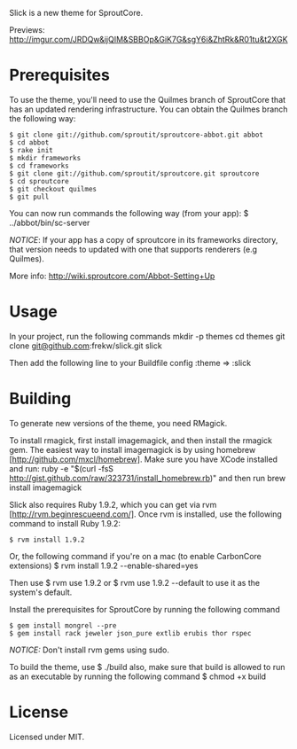 Slick is a new theme for SproutCore.

Previews: http://imgur.com/JRDQw&ijQIM&SBBOp&GiK7G&sgY6i&ZhtRk&R01tu&t2XGK

Prerequisites
=============
To use the theme, you'll need to use the Quilmes branch of SproutCore that has an updated rendering infrastructure.
You can obtain the Quilmes branch the following way:

    $ git clone git://github.com/sproutit/sproutcore-abbot.git abbot
    $ cd abbot
    $ rake init
    $ mkdir frameworks
    $ cd frameworks
    $ git clone git://github.com/sproutit/sproutcore.git sproutcore
    $ cd sproutcore
    $ git checkout quilmes
    $ git pull
    
You can now run commands the following way (from your app):
    $ ../abbot/bin/sc-server

*NOTICE*: If your app has a copy of sproutcore in its frameworks directory, that version needs to
updated with one that supports renderers (e.g Quilmes).

More info: http://wiki.sproutcore.com/Abbot-Setting+Up
    
Usage
=====
In your project, run the following commands
    mkdir -p themes
    cd themes
    git clone git@github.com:frekw/slick.git slick

Then add the following line to your Buildfile
    config :theme => :slick

Building
========
To generate new versions of the theme, you need RMagick.

To install rmagick, first install imagemagick, and then install the rmagick gem.
The easiest way to install imagemagick is by using homebrew [http://github.com/mxcl/homebrew].
Make sure you have XCode installed and run:
    ruby -e "$(curl -fsS http://gist.github.com/raw/323731/install_homebrew.rb)"
and then run
   brew install imagemagick


Slick also requires Ruby 1.9.2, which you can get via rvm [http://rvm.beginrescueend.com/].
Once rvm is installed, use the following command to install Ruby 1.9.2:

    $ rvm install 1.9.2
    
Or, the following command if you're on a mac (to enable CarbonCore extensions)
    $ rvm install 1.9.2 --enable-shared=yes

Then use
    $ rvm use 1.9.2
or
    $ rvm use 1.9.2 --default
to use it as the system's default.

Install the prerequisites for SproutCore by running the following command

    $ gem install mongrel --pre
    $ gem install rack jeweler json_pure extlib erubis thor rspec

*NOTICE:* Don't install rvm gems using sudo.


To build the theme, use
    $ ./build
also, make sure that build is allowed to run as an executable by running the following command
    $ chmod +x build

License
=======
Licensed under MIT.